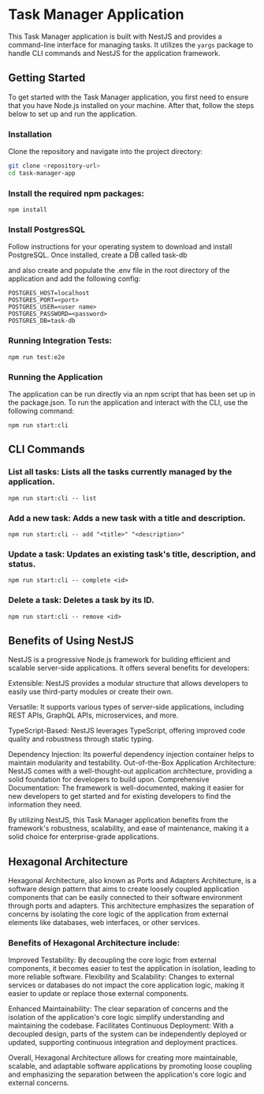 # Task Manager Application

This Task Manager application is built with NestJS and provides a command-line interface for managing tasks. It utilizes the `yargs` package to handle CLI commands and NestJS for the application framework.

## Getting Started

To get started with the Task Manager application, you first need to ensure that you have Node.js installed on your machine. After that, follow the steps below to set up and run the application.

### Installation

Clone the repository and navigate into the project directory:

```bash
git clone <repository-url>
cd task-manager-app
```

### Install the required npm packages:

```npm install```

### Install PostgresSQL

Follow instructions for your operating system to download and install PostgreSQL. Once installed, create a DB called task-db

and also create and populate the .env file in the root directory of the application and add the following config:

``` 
POSTGRES_HOST=localhost
POSTGRES_PORT=<port>
POSTGRES_USER=<user name>
POSTGRES_PASSWORD=<password>
POSTGRES_DB=task-db
```

### Running Integration Tests:

```npm run test:e2e```


### Running the Application
The application can be run directly via an npm script that has been set up in the package.json. To run the application and interact with the CLI, use the following command:

```npm run start:cli```

## CLI Commands

### List all tasks: Lists all the tasks currently managed by the application.

```npm run start:cli -- list```

### Add a new task: Adds a new task with a title and description.

```npm run start:cli -- add "<title>" "<description>"```

### Update a task: Updates an existing task's title, description, and status.

```npm run start:cli -- complete <id>```

### Delete a task: Deletes a task by its ID.

```npm run start:cli -- remove <id>```


## Benefits of Using NestJS

NestJS is a progressive Node.js framework for building efficient and scalable server-side applications. It offers several benefits for developers:

Extensible: NestJS provides a modular structure that allows developers to easily use third-party modules or create their own.

Versatile: It supports various types of server-side applications, including REST APIs, GraphQL APIs, microservices, and more.

TypeScript-Based: NestJS leverages TypeScript, offering improved code quality and robustness through static typing.

Dependency Injection: Its powerful dependency injection container helps to maintain modularity and testability.
Out-of-the-Box Application Architecture: NestJS comes with a well-thought-out application architecture, providing a solid foundation for developers to build upon.
Comprehensive Documentation: The framework is well-documented, making it easier for new developers to get started and for existing developers to find the information they need.

By utilizing NestJS, this Task Manager application benefits from the framework's robustness, scalability, and ease of maintenance, making it a solid choice for enterprise-grade applications.

## Hexagonal Architecture

Hexagonal Architecture, also known as Ports and Adapters Architecture, is a software design pattern that aims to create loosely coupled application components that can be easily connected to their software environment through ports and adapters. This architecture emphasizes the separation of concerns by isolating the core logic of the application from external elements like databases, web interfaces, or other services.

### Benefits of Hexagonal Architecture include:
Improved Testability: By decoupling the core logic from external components, it becomes easier to test the application in isolation, leading to more reliable software.
Flexibility and Scalability: Changes to external services or databases do not impact the core application logic, making it easier to update or replace those external components.

Enhanced Maintainability: The clear separation of concerns and the isolation of the application's core logic simplify understanding and maintaining the codebase.
Facilitates Continuous Deployment: With a decoupled design, parts of the system can be independently deployed or updated, supporting continuous integration and deployment practices.

Overall, Hexagonal Architecture allows for creating more maintainable, scalable, and adaptable software applications by promoting loose coupling and emphasizing the separation between the application's core logic and external concerns.

